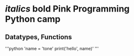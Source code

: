 # *italics* **bold** Pink Programming Python camp
## Datatypes, Functions
'''python
'name = 'tone'
print('hello', name)'
'''
